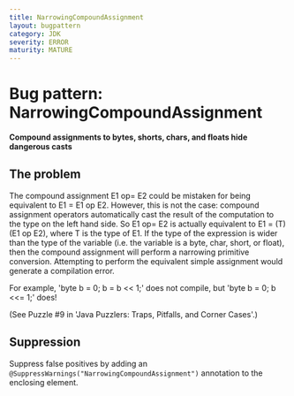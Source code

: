 ```yaml
---
title: NarrowingCompoundAssignment
layout: bugpattern
category: JDK
severity: ERROR
maturity: MATURE
---
```


# Bug pattern: NarrowingCompoundAssignment
__Compound assignments to bytes, shorts, chars, and floats hide dangerous casts__

## The problem
The compound assignment E1 op= E2 could be mistaken for being equivalent to  E1 = E1 op E2. However, this is not the case: compound  assignment operators automatically cast the result of the computation to the type on the left hand side. So E1 op= E2 is actually equivalent to E1 = (T) (E1 op E2), where T is the type of E1. If the type of the expression is wider than the type of the variable (i.e. the variable is a byte, char, short, or float), then the compound assignment will perform a narrowing primitive conversion. Attempting to perform the equivalent simple assignment would generate a compilation error.

 For example, 'byte b = 0; b = b << 1;' does not compile, but 'byte b = 0; b <<= 1;' does!

 (See Puzzle #9 in 'Java Puzzlers: Traps, Pitfalls, and Corner Cases'.)

## Suppression
Suppress false positives by adding an `@SuppressWarnings("NarrowingCompoundAssignment")` annotation to the enclosing element.

